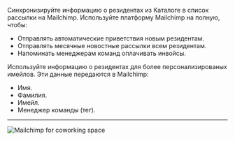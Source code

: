 Синхронизируйте информацию о резидентах из Каталоге в список рассылки на Mailchimp. Используйте платформу Mailchimp на полную, чтобы:

- Отправлять автоматические приветствия новым резидентам.
- Отправлять месячные новостные рассылки всем резидентам.
- Напоминать менеджерам команд оплачивать инвойсы.

Используйте информацию о резидентах для более персонализированых имейлов. Эти данные передаются в Mailchimp:

- Имя.
- Фамилия.
- Имейл.
- Менеджер команды (тег).

---

![Mailchimp for coworking space](https://d7ccq1i35b0cj.cloudfront.net/andcards-integrations-mailchimp-light-en-1920-1200.png)
